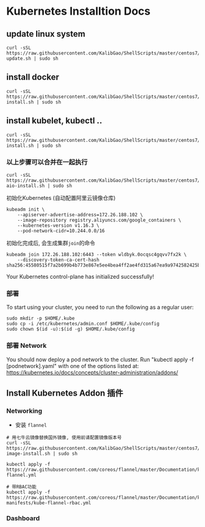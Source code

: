 # Kubernetes Installtion Docs

## update linux system
```
curl -sSL https://raw.githubusercontent.com/KalibGao/ShellScripts/master/centos7/centos-update.sh | sudo sh 
```

## install docker
```
curl -sSL https://raw.githubusercontent.com/KalibGao/ShellScripts/master/centos7/docker-install.sh | sudo sh
```

## install kubelet, kubectl ..
```
curl -sSL https://raw.githubusercontent.com/KalibGao/ShellScripts/master/centos7/kubernetes-install.sh | sudo sh
```

### 以上步骤可以合并在一起执行
```
curl -sSL https://raw.githubusercontent.com/KalibGao/ShellScripts/master/centos7/kubernetes-aio-install.sh | sudo sh 
```

初始化Kubernetes (自动配置阿里云镜像仓库)
```
kubeadm init \
    --apiserver-advertise-address=172.26.188.102 \
    --image-repository registry.aliyuncs.com/google_containers \
    --kubernetes-version v1.16.3 \
    --pod-network-cidr=10.244.0.0/16
```

初始化完成后, 会生成集群`join`的命令
```
kubeadm join 172.26.188.102:6443 --token wldbyk.0ocqsc4gqvv7fx2k \
    --discovery-token-ca-cert-hash sha256:45580515f7a2b699b4b773e867e5ee4bea4ff2ae4fd315a67ea9a9742582425b
```

Your Kubernetes control-plane has initialized successfully!

### 部署
To start using your cluster, you need to run the following as a regular user:

```
sudo mkdir -p $HOME/.kube
sudo cp -i /etc/kubernetes/admin.conf $HOME/.kube/config
sudo chown $(id -u):$(id -g) $HOME/.kube/config
```

### 部署 Network
You should now deploy a pod network to the cluster.
Run "kubectl apply -f [podnetwork].yaml" with one of the options listed at:
  https://kubernetes.io/docs/concepts/cluster-administration/addons/



## Install Kubernetes Addon 插件

### Networking

- 安装 `flannel`
```
# 用七牛云镜像替换国外镜像, 使用前请配置镜像版本号
curl -sSL https://raw.githubusercontent.com/KalibGao/ShellScripts/master/centos7/flannel-image-install.sh | sudo sh

kubectl apply -f https://raw.githubusercontent.com/coreos/flannel/master/Documentation/kube-flannel.yml

# 带RBAC功能
kubectl apply -f https://raw.githubusercontent.com/coreos/flannel/master/Documentation/k8s-manifests/kube-flannel-rbac.yml
```

### Dashboard

### 
